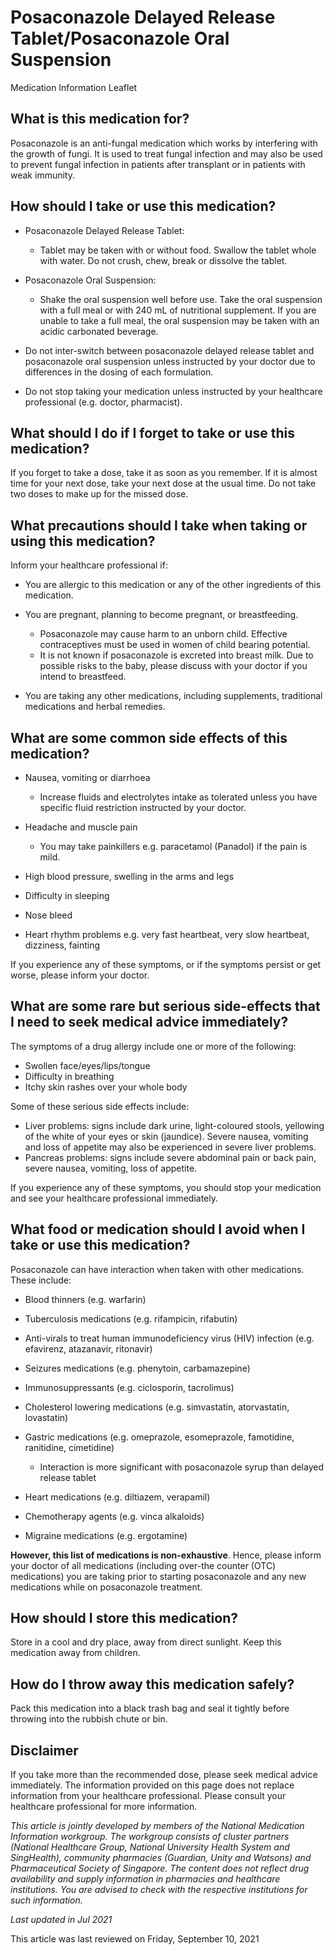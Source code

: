 # Posaconazole Delayed Release Tablet/Posaconazole Oral Suspension

Medication Information Leaflet

What is this medication for?
----------------------------

Posaconazole is an anti-fungal medication which works by interfering with the growth of fungi. It is used to treat fungal infection and may also be used to prevent fungal infection in patients after transplant or in patients with weak immunity.

How should I take or use this medication?
-----------------------------------------

* Posaconazole Delayed Release Tablet:

  + Tablet may be taken with or without food. Swallow the tablet whole with water. Do not crush, chew, break or dissolve the tablet.
* Posaconazole Oral Suspension:

  + Shake the oral suspension well before use. Take the oral suspension with a full meal or with 240 mL of nutritional supplement. If you are unable to take a full meal, the oral suspension may be taken with an acidic carbonated beverage.
* Do not inter-switch between posaconazole delayed release tablet and posaconazole oral suspension unless instructed by your doctor due to differences in the dosing of each formulation.
* Do not stop taking your medication unless instructed by your healthcare professional (e.g. doctor, pharmacist).

What should I do if I forget to take or use this medication?
------------------------------------------------------------

If you forget to take a dose, take it as soon as you remember. If it is almost time for your next dose, take your next dose at the usual time. Do not take two doses to make up for the missed dose.

What precautions should I take when taking or using this medication?
--------------------------------------------------------------------

Inform your healthcare professional if:

* You are allergic to this medication or any of the other ingredients of this medication.
* You are pregnant, planning to become pregnant, or breastfeeding.

  + Posaconazole may cause harm to an unborn child. Effective contraceptives must be used in women of child bearing potential.
  + It is not known if posaconazole is excreted into breast milk. Due to possible risks to the baby, please discuss with your doctor if you intend to breastfeed.
* You are taking any other medications, including supplements, traditional medications and herbal remedies.

What are some common side effects of this medication?
-----------------------------------------------------

* Nausea, vomiting or diarrhoea

  + Increase fluids and electrolytes intake as tolerated unless you have specific fluid restriction instructed by your doctor.
* Headache and muscle pain

  + You may take painkillers e.g. paracetamol (Panadol) if the pain is mild.
* High blood pressure, swelling in the arms and legs
* Difficulty in sleeping
* Nose bleed
* Heart rhythm problems e.g. very fast heartbeat, very slow heartbeat, dizziness, fainting

If you experience any of these symptoms, or if the symptoms persist or get worse, please inform your doctor.

What are some rare but serious side-effects that I need to seek medical advice immediately?
-------------------------------------------------------------------------------------------

The symptoms of a drug allergy include one or more of the following:

* Swollen face/eyes/lips/tongue
* Difficulty in breathing
* Itchy skin rashes over your whole body

Some of these serious side effects include:

* Liver problems: signs include dark urine, light-coloured stools, yellowing of the white of your eyes or skin (jaundice). Severe nausea, vomiting and loss of appetite may also be experienced in severe liver problems.
* Pancreas problems: signs include severe abdominal pain or back pain, severe nausea, vomiting, loss of appetite.

If you experience any of these symptoms, you should stop your medication and see your healthcare professional immediately.

What food or medication should I avoid when I take or use this medication?
--------------------------------------------------------------------------

Posaconazole can have interaction when taken with other medications. These include:

* Blood thinners (e.g. warfarin)
* Tuberculosis medications (e.g. rifampicin, rifabutin)
* Anti-virals to treat human immunodeficiency virus (HIV) infection (e.g. efavirenz, atazanavir, ritonavir)
* Seizures medications (e.g. phenytoin, carbamazepine)
* Immunosuppressants (e.g. ciclosporin, tacrolimus)
* Cholesterol lowering medications (e.g. simvastatin, atorvastatin, lovastatin)
* Gastric medications (e.g. omeprazole, esomeprazole, famotidine, ranitidine, cimetidine)

  + Interaction is more significant with posaconazole syrup than delayed release tablet
* Heart medications (e.g. diltiazem, verapamil)
* Chemotherapy agents (e.g. vinca alkaloids)
* Migraine medications (e.g. ergotamine)

**However, this list of medications is non-exhaustive**. Hence, please inform your doctor of all medications (including over-the counter (OTC) medications) you are taking prior to starting posaconazole and any new medications while on posaconazole treatment.

How should I store this medication?
-----------------------------------

Store in a cool and dry place, away from direct sunlight. Keep this medication away from children.

How do I throw away this medication safely?
-------------------------------------------

Pack this medication into a black trash bag and seal it tightly before throwing into the rubbish chute or bin.

  

Disclaimer
----------

If you take more than the recommended dose, please seek medical advice immediately. The information provided on this page does not replace information from your healthcare professional. Please consult your healthcare professional for more information.

*This article is jointly developed by members of the National Medication Information workgroup. The workgroup consists of cluster partners (National Healthcare Group, National University Health System and SingHealth), community pharmacies (Guardian, Unity and Watsons) and Pharmaceutical Society of Singapore. The content does not reflect drug availability and supply information in pharmacies and healthcare institutions. You are advised to check with the respective institutions for such information.*

*Last updated in Jul 2021*

This article was last reviewed on
Friday, September 10, 2021